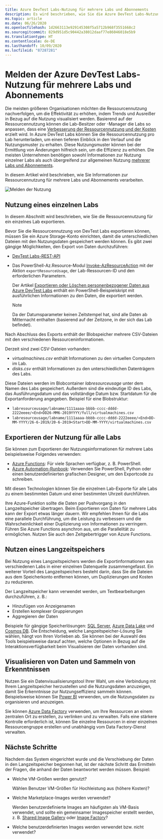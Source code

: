 ```yaml
---
title: Azure DevTest Labs-Nutzung für mehrere Labs und Abonnements
description: Es wird beschrieben, wie Sie die Azure DevTest Labs-Nutzung für mehrere Labs und Abonnements melden.
ms.topic: article
ms.date: 06/26/2020
ms.openlocfilehash: 1d2663113e929145308f5a5712b968f3551668c2
ms.sourcegitcommit: 829d951d5c90442a38012daaf77e86046018e5b9
ms.translationtype: HT
ms.contentlocale: de-DE
ms.lasthandoff: 10/09/2020
ms.locfileid: "87287281"
---
```

# <a name="report-azure-devtest-labs-usage-across-multiple-labs-and-subscriptions"></a>Melden der Azure DevTest Labs-Nutzung für mehrere Labs und Abonnements

Die meisten größeren Organisationen möchten die Ressourcennutzung nachverfolgen, um die Effektivität zu erhöhen, indem Trends und Ausreißer in Bezug auf die Nutzung visualisiert werden. Basierend auf der Ressourcennutzung können die Lab-Besitzer oder -Manager die Labs so anpassen, dass eine [Verbesserung der Ressourcennutzung und der Kosten](../cost-management-billing/manage/getting-started.md) erzielt wird. In Azure DevTest Labs können Sie die Ressourcennutzung pro Lab herunterladen, um einen tieferen Einblick in den Verlauf und die Nutzungsmuster zu erhalten. Diese Nutzungsmuster können bei der Ermittlung von Änderungen hilfreich sein, um die Effizienz zu erhöhen. Die meisten Unternehmen benötigen sowohl Informationen zur Nutzung einzelner Labs als auch übergreifend zur allgemeinen Nutzung [mehrerer Labs und Abonnements](/azure/architecture/cloud-adoption/decision-guides/subscriptions/). 

In diesem Artikel wird beschrieben, wie Sie Informationen zur Ressourcennutzung für mehrere Labs und Abonnements verarbeiten.

![Melden der Nutzung](./media/report-usage-across-multiple-labs-subscriptions/report-usage.png)

## <a name="individual-lab-usage"></a>Nutzung eines einzelnen Labs

In diesem Abschnitt wird beschrieben, wie Sie die Ressourcennutzung für ein einzelnes Lab exportieren.

Bevor Sie die Ressourcennutzung von DevTest Labs exportieren können, müssen Sie ein Azure Storage-Konto einrichten, damit die unterschiedlichen Dateien mit den Nutzungsdaten gespeichert werden können. Es gibt zwei gängige Möglichkeiten, den Export von Daten durchzuführen:

* [DevTest Labs-REST-API](/rest/api/dtl/labs/exportresourceusage) 
* Das PowerShell-Az.Resource-Modul [Invoke-AzResourceAction](/powershell/module/az.resources/invoke-azresourceaction?view=azps-2.5.0&viewFallbackFrom=azps-2.3.2) mit der Aktion `exportResourceUsage`, der Lab-Ressourcen-ID und den erforderlichen Parametern. 

    Der Artikel [Exportieren oder Löschen personenbezogener Daten aus Azure DevTest Labs](personal-data-delete-export.md) enthält ein PowerShell-Beispielskript mit ausführlichen Informationen zu den Daten, die exportiert werden. 

    > [!NOTE]
    > Da der Datumsparameter keinen Zeitstempel hat, sind alle Daten ab Mitternacht enthalten (basierend auf der Zeitzone, in der sich das Lab befindet).

Nach Abschluss des Exports enthält der Blobspeicher mehrere CSV-Dateien mit den verschiedenen Ressourceninformationen.
  
Derzeit sind zwei CSV-Dateien vorhanden:

* *virtualmachines.csv* enthält Informationen zu den virtuellen Computern im Lab.
* *disks.csv* enthält Informationen zu den unterschiedlichen Datenträgern des Labs. 

Diese Dateien werden im Blobcontainer *labresourceusage* unter dem Namen des Labs gespeichert. Außerdem sind die eindeutige ID des Labs, das Ausführungsdatum und das vollständige Datum bzw. Startdatum für die Exportanforderung angegeben. Beispiel für eine Blobstruktur:

* `labresourceusage/labname/1111aaaa-bbbb-cccc-dddd-2222eeee/<End>DD26-MM6-2019YYYY/full/virtualmachines.csv`
* `labresourceusage/labname/1111aaaa-bbbb-cccc-dddd-2222eeee/<End>DD-MM-YYYY/26-6-2019/20-6-2019<Start>DD-MM-YYYY/virtualmachines.csv`

## <a name="exporting-usage-for-all-labs"></a>Exportieren der Nutzung für alle Labs

Sie können zum Exportieren der Nutzungsinformationen für mehrere Labs beispielsweise Folgendes verwenden: 

* [Azure Functions](../azure-functions/index.yml): Für viele Sprachen verfügbar, z. B. PowerShell. 
* [Azure Automation-Runbook](../automation/index.yml): Verwenden Sie PowerShell, Python oder einen benutzerdefinierten grafischen Designer, um den Exportcode zu schreiben.

Mit diesen Technologien können Sie die einzelnen Lab-Exporte für alle Labs zu einem bestimmten Datum und einer bestimmten Uhrzeit durchführen. 

Ihre Azure-Funktion sollte die Daten per Pushvorgang in den Langzeitspeicher übertragen. Beim Exportieren von Daten für mehrere Labs kann der Export etwas länger dauern. Wir empfehlen Ihnen für die Labs eine parallele Durchführung, um die Leistung zu verbessern und die Wahrscheinlichkeit einer Duplizierung von Informationen zu verringern. Führen Sie Azure Functions asynchron aus, um die Parallelität zu ermöglichen. Nutzen Sie auch den Zeitgebertrigger von Azure Functions.

## <a name="using-a-long-term-storage"></a>Nutzen eines Langzeitspeichers

Bei Nutzung eines Langzeitspeichers werden die Exportinformationen aus verschiedenen Labs in einer einzelnen Datenquelle zusammengefasst. Ein weiterer Vorteil des Langzeitspeichers besteht darin, dass Sie die Dateien aus dem Speicherkonto entfernen können, um Duplizierungen und Kosten zu reduzieren. 

Der Langzeitspeicher kann verwendet werden, um Textbearbeitungen durchzuführen, z. B.: 

* Hinzufügen von Anzeigenamen
* Erstellen komplexer Gruppierungen
* Aggregieren der Daten

Beispiele für gängige Speicherlösungen: [SQL Server](https://azure.microsoft.com/services/sql-database/), [Azure Data Lake](https://azure.microsoft.com/services/storage/data-lake-storage/) und [Cosmos DB](https://azure.microsoft.com/services/cosmos-db/). Die Entscheidung, welche Langzeitspeicher-Lösung Sie wählen, hängt von Ihren Vorlieben ab. Sie können bei der Auswahl des Tools beispielsweise darauf achten, welche Optionen in Bezug auf die Interaktionsverfügbarkeit beim Visualisieren der Daten vorhanden sind.

## <a name="visualizing-data-and-gathering-insights"></a>Visualisieren von Daten und Sammeln von Erkenntnissen

Nutzen Sie ein Datenvisualisierungstool Ihrer Wahl, um eine Verbindung mit Ihrem Langzeitspeicher herzustellen und die Nutzungsdaten anzuzeigen, damit Sie Erkenntnisse zur Nutzungseffizienz sammeln können. Beispielsweise können Sie [Power BI](/power-bi/power-bi-overview) verwenden, um die Nutzungsdaten zu organisieren und anzuzeigen. 

Sie können [Azure Data Factory](https://azure.microsoft.com/services/data-factory/) verwenden, um Ihre Ressourcen an einem zentralen Ort zu erstellen, zu verlinken und zu verwalten. Falls eine stärkere Kontrolle erforderlich ist, können Sie einzelne Ressourcen in einer einzelnen Ressourcengruppe erstellen und unabhängig vom Data Factory-Dienst verwalten.  

## <a name="next-steps"></a>Nächste Schritte

Nachdem das System eingerichtet wurde und die Verschiebung der Daten in den Langzeitspeicher begonnen hat, ist der nächste Schritt das Ermitteln der Fragen, die anhand der Daten beantwortet werden müssen. Beispiel: 

-   Welche VM-Größen werden genutzt?

    Wählen Benutzer VM-Größen für Hochleistung aus (höhere Kosten)?
-   Welche Marketplace-Images werden verwendet?

    Werden benutzerdefinierte Images am häufigsten als VM-Basis verwendet, und sollte ein gemeinsamer Imagespeicher erstellt werden, z. B. [Shared Image Gallery](../virtual-machines/windows/shared-image-galleries.md) oder [Image Factory](image-factory-create.md)?
-   Welche benutzerdefinierten Images werden verwendet bzw. nicht verwendet?
